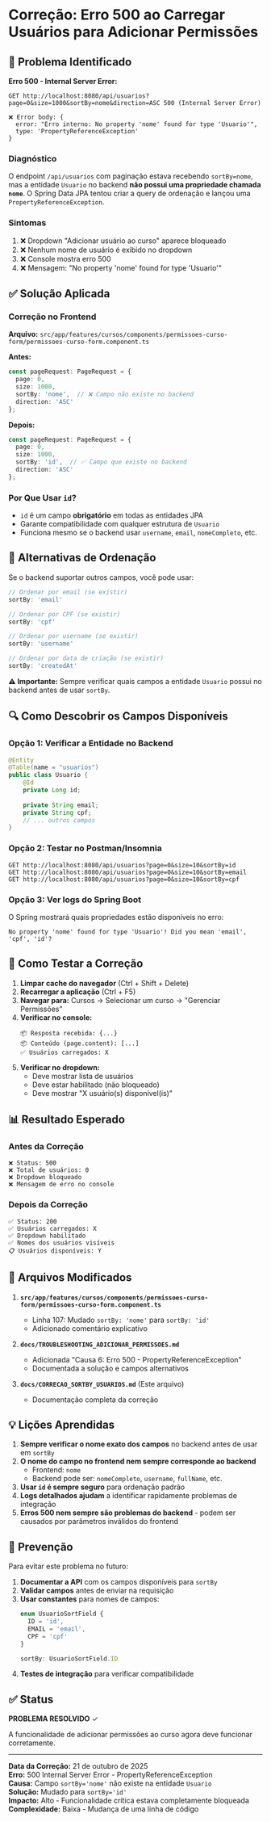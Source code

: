 # Correção: Erro 500 ao Carregar Usuários para Adicionar Permissões

## 🔴 Problema Identificado

**Erro 500 - Internal Server Error:**
```
GET http://localhost:8080/api/usuarios?page=0&size=1000&sortBy=nome&direction=ASC 500 (Internal Server Error)

❌ Error body: {
  error: "Erro interno: No property 'nome' found for type 'Usuario'",
  type: 'PropertyReferenceException'
}
```

### Diagnóstico

O endpoint `/api/usuarios` com paginação estava recebendo `sortBy=nome`, mas a entidade `Usuario` no backend **não possui uma propriedade chamada `nome`**. O Spring Data JPA tentou criar a query de ordenação e lançou uma `PropertyReferenceException`.

### Sintomas

1. ❌ Dropdown "Adicionar usuário ao curso" aparece bloqueado
2. ❌ Nenhum nome de usuário é exibido no dropdown
3. ❌ Console mostra erro 500
4. ❌ Mensagem: "No property 'nome' found for type 'Usuario'"

## ✅ Solução Aplicada

### Correção no Frontend

**Arquivo:** `src/app/features/cursos/components/permissoes-curso-form/permissoes-curso-form.component.ts`

**Antes:**
```typescript
const pageRequest: PageRequest = {
  page: 0,
  size: 1000,
  sortBy: 'nome',  // ❌ Campo não existe no backend
  direction: 'ASC'
};
```

**Depois:**
```typescript
const pageRequest: PageRequest = {
  page: 0,
  size: 1000,
  sortBy: 'id',  // ✅ Campo que existe no backend
  direction: 'ASC'
};
```

### Por Que Usar `id`?

- `id` é um campo **obrigatório** em todas as entidades JPA
- Garante compatibilidade com qualquer estrutura de `Usuario`
- Funciona mesmo se o backend usar `username`, `email`, `nomeCompleto`, etc.

## 📝 Alternativas de Ordenação

Se o backend suportar outros campos, você pode usar:

```typescript
// Ordenar por email (se existir)
sortBy: 'email'

// Ordenar por CPF (se existir)
sortBy: 'cpf'

// Ordenar por username (se existir)
sortBy: 'username'

// Ordenar por data de criação (se existir)
sortBy: 'createdAt'
```

**⚠️ Importante:** Sempre verificar quais campos a entidade `Usuario` possui no backend antes de usar `sortBy`.

## 🔍 Como Descobrir os Campos Disponíveis

### Opção 1: Verificar a Entidade no Backend

```java
@Entity
@Table(name = "usuarios")
public class Usuario {
    @Id
    private Long id;
    
    private String email;
    private String cpf;
    // ... outros campos
}
```

### Opção 2: Testar no Postman/Insomnia

```
GET http://localhost:8080/api/usuarios?page=0&size=10&sortBy=id
GET http://localhost:8080/api/usuarios?page=0&size=10&sortBy=email
GET http://localhost:8080/api/usuarios?page=0&size=10&sortBy=cpf
```

### Opção 3: Ver logs do Spring Boot

O Spring mostrará quais propriedades estão disponíveis no erro:
```
No property 'nome' found for type 'Usuario'! Did you mean 'email', 'cpf', 'id'?
```

## 🧪 Como Testar a Correção

1. **Limpar cache do navegador** (Ctrl + Shift + Delete)
2. **Recarregar a aplicação** (Ctrl + F5)
3. **Navegar para:** Cursos → Selecionar um curso → "Gerenciar Permissões"
4. **Verificar no console:**
   ```
   📦 Resposta recebida: {...}
   📦 Conteúdo (page.content): [...]
   ✅ Usuários carregados: X
   ```
5. **Verificar no dropdown:**
   - Deve mostrar lista de usuários
   - Deve estar habilitado (não bloqueado)
   - Deve mostrar "X usuário(s) disponível(is)"

## 📊 Resultado Esperado

### Antes da Correção
```
❌ Status: 500
❌ Total de usuários: 0
❌ Dropdown bloqueado
❌ Mensagem de erro no console
```

### Depois da Correção
```
✅ Status: 200
✅ Usuários carregados: X
✅ Dropdown habilitado
✅ Nomes dos usuários visíveis
📋 Usuários disponíveis: Y
```

## 🔧 Arquivos Modificados

1. **`src/app/features/cursos/components/permissoes-curso-form/permissoes-curso-form.component.ts`**
   - Linha 107: Mudado `sortBy: 'nome'` para `sortBy: 'id'`
   - Adicionado comentário explicativo

2. **`docs/TROUBLESHOOTING_ADICIONAR_PERMISSOES.md`**
   - Adicionada "Causa 6: Erro 500 - PropertyReferenceException"
   - Documentada a solução e campos alternativos

3. **`docs/CORRECAO_SORTBY_USUARIOS.md`** (Este arquivo)
   - Documentação completa da correção

## 💡 Lições Aprendidas

1. **Sempre verificar o nome exato dos campos** no backend antes de usar em `sortBy`
2. **O nome do campo no frontend nem sempre corresponde ao backend**
   - Frontend: `nome`
   - Backend pode ser: `nomeCompleto`, `username`, `fullName`, etc.
3. **Usar `id` é sempre seguro** para ordenação padrão
4. **Logs detalhados ajudam** a identificar rapidamente problemas de integração
5. **Erros 500 nem sempre são problemas do backend** - podem ser causados por parâmetros inválidos do frontend

## 🎯 Prevenção

Para evitar este problema no futuro:

1. **Documentar a API** com os campos disponíveis para `sortBy`
2. **Validar campos** antes de enviar na requisição
3. **Usar constantes** para nomes de campos:
   ```typescript
   enum UsuarioSortField {
     ID = 'id',
     EMAIL = 'email',
     CPF = 'cpf'
   }
   
   sortBy: UsuarioSortField.ID
   ```
4. **Testes de integração** para verificar compatibilidade

## ✅ Status

**PROBLEMA RESOLVIDO** ✓

A funcionalidade de adicionar permissões ao curso agora deve funcionar corretamente.

---

**Data da Correção:** 21 de outubro de 2025  
**Erro:** 500 Internal Server Error - PropertyReferenceException  
**Causa:** Campo `sortBy='nome'` não existe na entidade `Usuario`  
**Solução:** Mudado para `sortBy='id'`  
**Impacto:** Alto - Funcionalidade crítica estava completamente bloqueada  
**Complexidade:** Baixa - Mudança de uma linha de código

